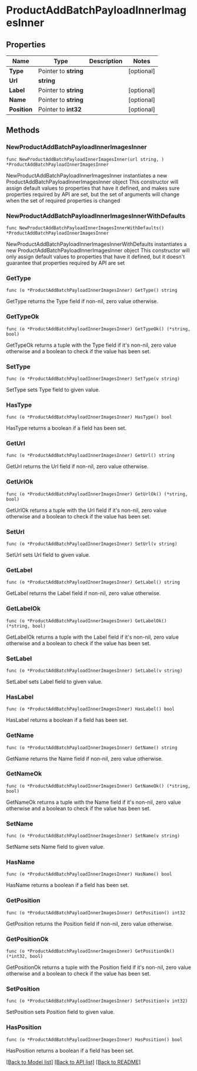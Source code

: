 # ProductAddBatchPayloadInnerImagesInner

## Properties

Name | Type | Description | Notes
------------ | ------------- | ------------- | -------------
**Type** | Pointer to **string** |  | [optional] 
**Url** | **string** |  | 
**Label** | Pointer to **string** |  | [optional] 
**Name** | Pointer to **string** |  | [optional] 
**Position** | Pointer to **int32** |  | [optional] 

## Methods

### NewProductAddBatchPayloadInnerImagesInner

`func NewProductAddBatchPayloadInnerImagesInner(url string, ) *ProductAddBatchPayloadInnerImagesInner`

NewProductAddBatchPayloadInnerImagesInner instantiates a new ProductAddBatchPayloadInnerImagesInner object
This constructor will assign default values to properties that have it defined,
and makes sure properties required by API are set, but the set of arguments
will change when the set of required properties is changed

### NewProductAddBatchPayloadInnerImagesInnerWithDefaults

`func NewProductAddBatchPayloadInnerImagesInnerWithDefaults() *ProductAddBatchPayloadInnerImagesInner`

NewProductAddBatchPayloadInnerImagesInnerWithDefaults instantiates a new ProductAddBatchPayloadInnerImagesInner object
This constructor will only assign default values to properties that have it defined,
but it doesn't guarantee that properties required by API are set

### GetType

`func (o *ProductAddBatchPayloadInnerImagesInner) GetType() string`

GetType returns the Type field if non-nil, zero value otherwise.

### GetTypeOk

`func (o *ProductAddBatchPayloadInnerImagesInner) GetTypeOk() (*string, bool)`

GetTypeOk returns a tuple with the Type field if it's non-nil, zero value otherwise
and a boolean to check if the value has been set.

### SetType

`func (o *ProductAddBatchPayloadInnerImagesInner) SetType(v string)`

SetType sets Type field to given value.

### HasType

`func (o *ProductAddBatchPayloadInnerImagesInner) HasType() bool`

HasType returns a boolean if a field has been set.

### GetUrl

`func (o *ProductAddBatchPayloadInnerImagesInner) GetUrl() string`

GetUrl returns the Url field if non-nil, zero value otherwise.

### GetUrlOk

`func (o *ProductAddBatchPayloadInnerImagesInner) GetUrlOk() (*string, bool)`

GetUrlOk returns a tuple with the Url field if it's non-nil, zero value otherwise
and a boolean to check if the value has been set.

### SetUrl

`func (o *ProductAddBatchPayloadInnerImagesInner) SetUrl(v string)`

SetUrl sets Url field to given value.


### GetLabel

`func (o *ProductAddBatchPayloadInnerImagesInner) GetLabel() string`

GetLabel returns the Label field if non-nil, zero value otherwise.

### GetLabelOk

`func (o *ProductAddBatchPayloadInnerImagesInner) GetLabelOk() (*string, bool)`

GetLabelOk returns a tuple with the Label field if it's non-nil, zero value otherwise
and a boolean to check if the value has been set.

### SetLabel

`func (o *ProductAddBatchPayloadInnerImagesInner) SetLabel(v string)`

SetLabel sets Label field to given value.

### HasLabel

`func (o *ProductAddBatchPayloadInnerImagesInner) HasLabel() bool`

HasLabel returns a boolean if a field has been set.

### GetName

`func (o *ProductAddBatchPayloadInnerImagesInner) GetName() string`

GetName returns the Name field if non-nil, zero value otherwise.

### GetNameOk

`func (o *ProductAddBatchPayloadInnerImagesInner) GetNameOk() (*string, bool)`

GetNameOk returns a tuple with the Name field if it's non-nil, zero value otherwise
and a boolean to check if the value has been set.

### SetName

`func (o *ProductAddBatchPayloadInnerImagesInner) SetName(v string)`

SetName sets Name field to given value.

### HasName

`func (o *ProductAddBatchPayloadInnerImagesInner) HasName() bool`

HasName returns a boolean if a field has been set.

### GetPosition

`func (o *ProductAddBatchPayloadInnerImagesInner) GetPosition() int32`

GetPosition returns the Position field if non-nil, zero value otherwise.

### GetPositionOk

`func (o *ProductAddBatchPayloadInnerImagesInner) GetPositionOk() (*int32, bool)`

GetPositionOk returns a tuple with the Position field if it's non-nil, zero value otherwise
and a boolean to check if the value has been set.

### SetPosition

`func (o *ProductAddBatchPayloadInnerImagesInner) SetPosition(v int32)`

SetPosition sets Position field to given value.

### HasPosition

`func (o *ProductAddBatchPayloadInnerImagesInner) HasPosition() bool`

HasPosition returns a boolean if a field has been set.


[[Back to Model list]](../README.md#documentation-for-models) [[Back to API list]](../README.md#documentation-for-api-endpoints) [[Back to README]](../README.md)


